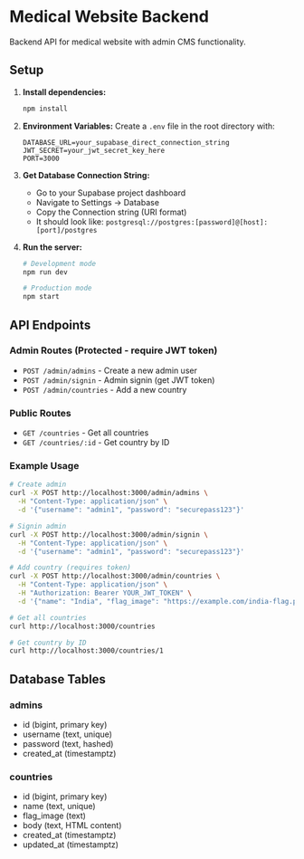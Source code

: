 # Medical Website Backend

Backend API for medical website with admin CMS functionality.

## Setup

1. **Install dependencies:**

   ```bash
   npm install
   ```

2. **Environment Variables:**
   Create a `.env` file in the root directory with:

   ```
   DATABASE_URL=your_supabase_direct_connection_string
   JWT_SECRET=your_jwt_secret_key_here
   PORT=3000
   ```

3. **Get Database Connection String:**

   - Go to your Supabase project dashboard
   - Navigate to Settings → Database
   - Copy the Connection string (URI format)
   - It should look like: `postgresql://postgres:[password]@[host]:[port]/postgres`

4. **Run the server:**

   ```bash
   # Development mode
   npm run dev

   # Production mode
   npm start
   ```

## API Endpoints

### Admin Routes (Protected - require JWT token)

- `POST /admin/admins` - Create a new admin user
- `POST /admin/signin` - Admin signin (get JWT token)
- `POST /admin/countries` - Add a new country

### Public Routes

- `GET /countries` - Get all countries
- `GET /countries/:id` - Get country by ID

### Example Usage

```bash
# Create admin
curl -X POST http://localhost:3000/admin/admins \
  -H "Content-Type: application/json" \
  -d '{"username": "admin1", "password": "securepass123"}'

# Signin admin
curl -X POST http://localhost:3000/admin/signin \
  -H "Content-Type: application/json" \
  -d '{"username": "admin1", "password": "securepass123"}'

# Add country (requires token)
curl -X POST http://localhost:3000/admin/countries \
  -H "Content-Type: application/json" \
  -H "Authorization: Bearer YOUR_JWT_TOKEN" \
  -d '{"name": "India", "flag_image": "https://example.com/india-flag.png", "body": "<h1>India</h1><p>Country description...</p>"}'

# Get all countries
curl http://localhost:3000/countries

# Get country by ID
curl http://localhost:3000/countries/1
```

## Database Tables

### admins

- id (bigint, primary key)
- username (text, unique)
- password (text, hashed)
- created_at (timestamptz)

### countries

- id (bigint, primary key)
- name (text, unique)
- flag_image (text)
- body (text, HTML content)
- created_at (timestamptz)
- updated_at (timestamptz)
